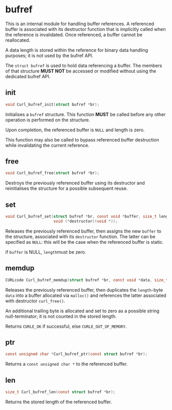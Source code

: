 # bufref

This is an internal module for handling buffer references. A referenced
buffer is associated with its destructor function that is implicitly called
when the reference is invalidated. Once referenced, a buffer cannot be
reallocated.

A data length is stored within the reference for binary data handling
purposes; it is not used by the bufref API.

The `struct bufref` is used to hold data referencing a buffer. The members of
that structure **MUST NOT** be accessed or modified without using the dedicated
bufref API.

## init

```c
void Curl_bufref_init(struct bufref *br);
```

Initialises a `bufref` structure. This function **MUST** be called before any
other operation is performed on the structure.

Upon completion, the referenced buffer is `NULL` and length is zero.

This function may also be called to bypass referenced buffer destruction while
invalidating the current reference.

## free

```c
void Curl_bufref_free(struct bufref *br);
```

Destroys the previously referenced buffer using its destructor and
reinitialises the structure for a possible subsequent reuse.

## set

```c
void Curl_bufref_set(struct bufref *br, const void *buffer, size_t length,
                     void (*destructor)(void *));
```

Releases the previously referenced buffer, then assigns the new `buffer` to
the structure, associated with its `destructor` function. The latter can be
specified as `NULL`: this will be the case when the referenced buffer is
static.

if `buffer` is NULL, `length`must be zero.

## memdup

```c
CURLcode Curl_bufref_memdup(struct bufref *br, const void *data, size_t length);
```

Releases the previously referenced buffer, then duplicates the `length`-byte
`data` into a buffer allocated via `malloc()` and references the latter
associated with destructor `curl_free()`.

An additional trailing byte is allocated and set to zero as a possible string
null-terminator; it is not counted in the stored length.

Returns `CURLE_OK` if successful, else `CURLE_OUT_OF_MEMORY`.

## ptr

```c
const unsigned char *Curl_bufref_ptr(const struct bufref *br);
```

Returns a `const unsigned char *` to the referenced buffer.

## len

```c
size_t Curl_bufref_len(const struct bufref *br);
```

Returns the stored length of the referenced buffer.
